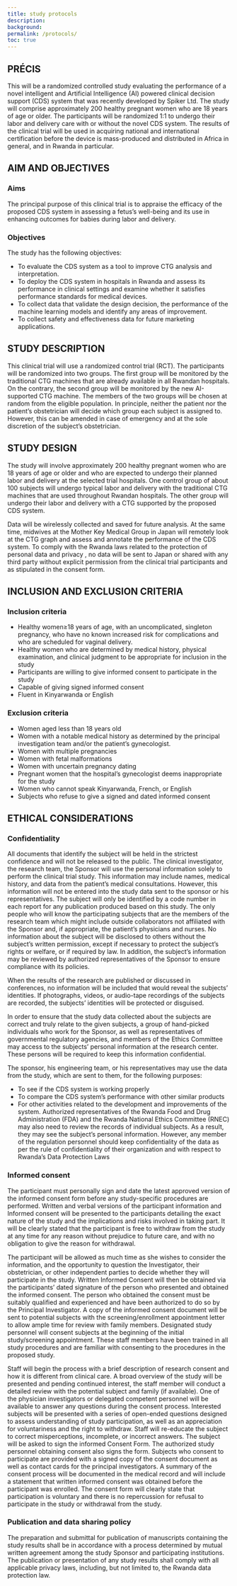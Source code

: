 ```yaml
---
title: study protocols
description: 
background: 
permalink: /protocols/
toc: true
---
```


## PRÉCIS
This will be a randomized controlled study evaluating the performance of a novel intelligent and Artificial Intelligence (AI) powered clinical decision support (CDS) system that was recently developed by Spiker Ltd. The study will comprise approximately 200 healthy pregnant women who are 18 years of age or older. The participants will be randomized 1:1 to undergo their labor and delivery care with or without the novel CDS system. The results of the clinical trial will be used in acquiring national and international certification before the device is mass-produced and distributed in Africa in general, and in Rwanda in particular. 

## AIM AND OBJECTIVES 
### Aims
The principal purpose of this clinical trial is to appraise the efficacy of the proposed CDS system in assessing a fetus’s well-being and its use in enhancing outcomes for babies during labor and delivery. 
### Objectives
The study has the following objectives:
- To evaluate the CDS system as a tool to improve CTG analysis and interpretation.
- To deploy the CDS system in hospitals in Rwanda and assess its performance in clinical settings and examine whether it satisfies performance standards for medical devices.
- To collect data that validate the design decision, the performance of the machine learning models and identify any areas of improvement.
- To collect safety and effectiveness data for future marketing applications.

## STUDY DESCRIPTION
This clinical trial will use a randomized control trial (RCT). The participants will be randomized into two groups. The first group will be monitored by the traditional CTG machines that are already available in all Rwandan hospitals. On the contrary, the second group will be monitored by the new AI-supported CTG machine. The members of the two groups will be chosen at random from the eligible population. In principle, neither the patient nor the patient’s obstetrician will decide which group each subject is assigned to. However, this can be amended in case of emergency and at the sole discretion of the subject’s obstetrician.

## STUDY DESIGN

The study will involve approximately 200 healthy pregnant women who are 18 years of age or older and who are expected to undergo their planned labor and delivery at the selected trial hospitals. One control group of about 100 subjects will undergo typical labor and delivery with the traditional CTG machines that are used throughout Rwandan hospitals. The other group will undergo their labor and delivery with a CTG supported by the proposed CDS system. 

Data will be wirelessly collected and saved for future analysis. At the same time, midwives at the Mother Key Medical Group in Japan will remotely look at the CTG graph and assess and annotate the performance of the CDS system. To comply with the Rwanda laws related to the protection of personal data and privacy , no data will be sent to Japan or shared with any third party without explicit permission from the clinical trial participants and as stipulated in the consent form.  

## INCLUSION AND EXCLUSION CRITERIA

### Inclusion criteria
- Healthy women≥18 years of age, with an uncomplicated, singleton pregnancy, who have no known increased risk for complications and who are scheduled for vaginal delivery.
- Healthy women who are determined by medical history, physical examination, and clinical judgment to be appropriate for inclusion in the study
- Participants are willing to give informed consent to participate in the study
- Capable of giving signed informed consent
- Fluent in Kinyarwanda or English

### Exclusion criteria
- Women aged less than 18 years old
- Women with a notable medical history as determined by the principal investigation team and/or the patient’s gynecologist. 
- Women with multiple pregnancies
- Women with fetal malformations
- Women with uncertain pregnancy dating
- Pregnant women that the hospital’s gynecologist deems inappropriate for the study
- Women who cannot speak Kinyarwanda, French, or English
- Subjects who refuse to give a signed and dated informed consent

## ETHICAL CONSIDERATIONS
### Confidentiality
All documents that identify the subject will be held in the strictest confidence and will not be released to the public. The clinical investigator, the research team, the Sponsor will use the personal information solely to perform the clinical trial study. This information may include names, medical history, and data from the patient’s medical consultations. However, this information will not be entered into the study data sent to the sponsor or his representatives. The subject will only be identified by a code number in each report for any publication produced based on this study. 
The only people who will know the participating subjects that are the members of the research team which might include outside collaborators not affiliated with the Sponsor and, if appropriate, the patient’s physicians and nurses.  No information about the subject will be disclosed to others without the subject’s written permission, except if necessary to protect the subject’s rights or welfare, or if required by law. In addition, the subject’s information may be reviewed by authorized representatives of the Sponsor to ensure compliance with its policies.

When the results of the research are published or discussed in conferences, no information will be included that would reveal the subjects’ identities.  If photographs, videos, or audio-tape recordings of the subjects are recorded, the subjects’ identities will be protected or disguised. 

In order to ensure that the study data collected about the subjects are correct and truly relate to the given subjects, a group of hand-picked individuals who work for the Sponsor, as well as representatives of governmental regulatory agencies, and members of the Ethics Committee may access to the subjects’ personal information at the research center. These persons will be required to keep this information confidential. 

The sponsor, his engineering team, or his representatives may use the data from the study, which are sent to them, for the following purposes:
- To see if the CDS system is working properly
- To compare the CDS system’s performance with other similar products
- For other activities related to the development and improvements of the system.
Authorized representatives of the Rwanda Food and Drug Administration (FDA) and the Rwanda National Ethics Committee (RNEC) may also need to review the records of individual subjects.  As a result, they may see the subject’s personal information. However, any member of the regulation personnel should keep confidentiality of the data as per the rule of  confidentiality of their organization and with respect to Rwanda’s Data Protection Laws

### Informed consent
The participant must personally sign and date the latest approved version of the informed consent form before any study-specific procedures are performed. Written and verbal versions of the participant information and Informed consent will be presented to the participants detailing the exact nature of the study and the implications and risks involved in taking part.  It will be clearly stated that the participant is free to withdraw from the study at any time for any reason without prejudice to future care, and with no obligation to give the reason for withdrawal.

The participant will be allowed as much time as she wishes to consider the information, and the opportunity to question the Investigator, their obstetrician, or other independent parties to decide whether they will participate in the study.  Written Informed Consent will then be obtained via the participants’ dated signature of the person who presented and obtained the informed consent. The person who obtained the consent must be suitably qualified and experienced and have been authorized to do so by the Principal Investigator. 
A copy of the informed consent document will be sent to potential subjects with the screening/enrollment appointment letter to allow ample time for review with family members. Designated study personnel will consent subjects at the beginning of the initial study/screening appointment. These staff members have been trained in all study procedures and are familiar with consenting to the procedures in the proposed study. 

Staff will begin the process with a brief description of research consent and how it is different from clinical care. A broad overview of the study will be presented and pending continued interest, the staff member will conduct a detailed review with the potential subject and family (if available). One of the physician investigators or delegated competent personnel will be available to answer any questions during the consent process. Interested subjects will be presented with a series of open-ended questions designed to assess understanding of study participation, as well as an appreciation for voluntariness and the right to withdraw. Staff will re-educate the subject to correct misperceptions, incomplete, or incorrect answers. The subject will be asked to sign the informed Consent Form. The authorized study personnel obtaining consent also signs the form. Subjects who consent to participate are provided with a signed copy of the consent document as well as contact cards for the principal investigators. 
A summary of the consent process will be documented in the medical record and will include a statement that written informed consent was obtained before the participant was enrolled. The consent form will clearly state that participation is voluntary and there is no repercussion for refusal to participate in the study or withdrawal from the study.

### Publication and data sharing policy 
The preparation and submittal for publication of manuscripts containing the study results shall be in accordance with a process determined by mutual written agreement among the study Sponsor and participating institutions. The publication or presentation of any study results shall comply with all applicable privacy laws, including, but not limited to, the Rwanda data protection law. 





